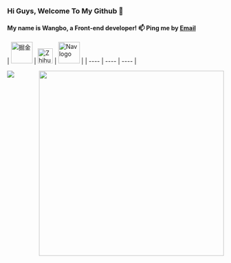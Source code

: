 ### Hi Guys, Welcome To My Github 👋

#### My name is Wangbo, a Front-end developer!    📫 Ping me by [Email](mailto:bo.wang1016@outlook.com)

|  [<img width="50px" src="https://s3.pstatp.com/toutiao/xitu_juejin_web/img/logo.a7995ad.svg" alt="掘金" >](https://juejin.im/user/59700b486fb9a06bb0196169) | [<img width="35px" src="https://cdn.worldvectorlogo.com/logos/zhihu-logo.svg" alt="Zhihu">](https://www.zhihu.com/people/ke-chen-6-83) |
[<img  width="50px" src="https://cdn2.jianshu.io/assets/web/nav-logo-4c7bbafe27adc892f3046e6978459bac.png" alt="Nav logo">](https://www.jianshu.com/u/66b577b7d7bb) | 
|  ---- | ---- | ---- |

<img align="right" width="430px" src="https://github-readme-stats.vercel.app/api?username=BoWang816&show_icons=true&title_color=46BAEB&icon_color=46BAEB" />
<img align="left" src="https://github-readme-stats.vercel.app/api/top-langs/?username=BoWang816&layout=compact&show_owner=true" />
